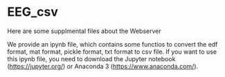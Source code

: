 # EEG_csv
Here are some supplmental files about the Webserver

We provide an ipynb file, which contains some functios to convert the edf format, mat format, pickle format, txt format to csv file.
If you want to use this ipynb file, you need to download the Jupyter notebook (https://jupyter.org/) or Anaconda 3 (https://www.anaconda.com/).

